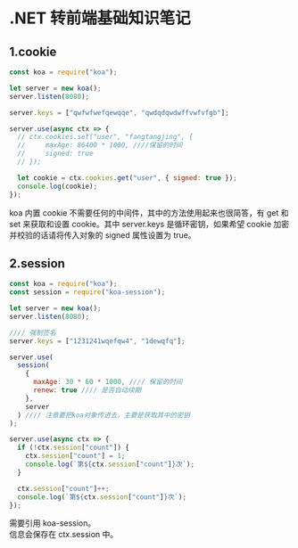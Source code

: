 # .NET 转前端基础知识笔记

## 1.cookie

```javascript
const koa = require("koa");

let server = new koa();
server.listen(8080);

server.keys = ["qwfwfwefqewqqe", "qwdqdqwdwffvwfvfgb"];

server.use(async ctx => {
  // ctx.cookies.set("user", "fangtangjing", {
  //     maxAge: 86400 * 1000, ////保留的时间
  //     signed: true
  // });

  let cookie = ctx.cookies.get("user", { signed: true });
  console.log(cookie);
});
```

koa 内置 cookie 不需要任何的中间件，其中的方法使用起来也很简答，有 get 和 set 来获取和设置 cookie。其中 server.keys 是循环密钥，如果希望 cookie 加密并校验的话请将传入对象的 signed 属性设置为 true。

## 2.session

```javascript
const koa = require("koa");
const session = require("koa-session");

let server = new koa();
server.listen(8080);

//// 强制签名
server.keys = ["1231241wqefqw4", "1dewqfq"];

server.use(
  session(
    {
      maxAge: 30 * 60 * 1000, //// 保留的时间
      renew: true //// 是否自动续期
    },
    server
  ) //// 注意要把koa对象传进去，主要是获取其中的密钥
);

server.use(async ctx => {
  if (!ctx.session["count"]) {
    ctx.session["count"] = 1;
    console.log(`第${ctx.session["count"]}次`);
  }

  ctx.session["count"]++;
  console.log(`第${ctx.session["count"]}次`);
});
```

需要引用 koa-session。  
信息会保存在 ctx.session 中。
